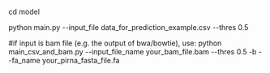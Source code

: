 cd model

python main.py --input_file data_for_prediction_example.csv --thres 0.5



#if input is bam file (e.g. the output of bwa/bowtie), use:
python main_csv_and_bam.py --input_file_name your_bam_file.bam --thres 0.5 -b --fa_name your_pirna_fasta_file.fa

